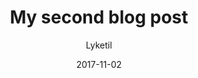 ---
slug: "my-second-post"
date: "2017-11-02"
title: "My second blog post"
desc: "Only love is all maroon. Gluey feathers on a flume. Sky is womb and she's the moon."
featured_image: "./img/sony-alpha-7.jpeg"
author: Lyketil
complexity: 2
goals: ["referral", "repeat"]
category: "website"
tools: ["facebook-ads"]
featured: 2
# draft: true
---
